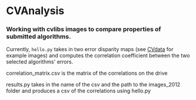 # CVAnalysis 

### Working with cvlibs images to compare properties of submitted algorithms.

Currently, `hello.py` takes in two error disparity maps (see [CVdata](https://github.com/codankra/CVdata) for example images) and computes the correlation coefficient between the two selected algorithms' errors.

correlation_matrix.csv is the matrix of the correlations on the drive

results.py takes in the name of the csv and the path to the images_2012 folder and produces a csv of the correlations using hello.py